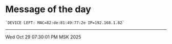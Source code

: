 # Message of the day
```
`DEVICE LEFT: MAC=82:de:81:49:77:2e IP=192.168.1.82`
```
---
Wed Oct 29 07:30:01 PM MSK 2025
